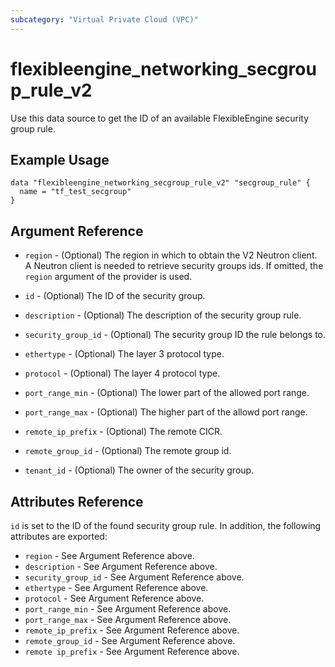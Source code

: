 ```yaml
---
subcategory: "Virtual Private Cloud (VPC)"
---
```


# flexibleengine_networking_secgroup_rule_v2

Use this data source to get the ID of an available FlexibleEngine security group rule.

## Example Usage

```hcl
data "flexibleengine_networking_secgroup_rule_v2" "secgroup_rule" {
  name = "tf_test_secgroup"
}
```

## Argument Reference

* `region` - (Optional) The region in which to obtain the V2 Neutron client.
  A Neutron client is needed to retrieve security groups ids. If omitted, the
  `region` argument of the provider is used.

* `id` - (Optional) The ID of the security group.

* `description` - (Optional) The description of the security group rule.

* `security_group_id` - (Optional) The security group ID the rule belongs to.
  
* `ethertype` - (Optional) The layer 3 protocol type.

* `protocol` - (Optional) The layer 4 protocol type.

* `port_range_min` - (Optional) The lower part of the allowed port range.

* `port_range_max` - (Optional) The higher part of the allowd port range.

* `remote_ip_prefix` - (Optional) The remote CICR.

* `remote_group_id` - (Optional) The remote group id.

* `tenant_id` - (Optional) The owner of the security group.

## Attributes Reference

`id` is set to the ID of the found security group rule. In addition, the following
attributes are exported:

* `region` - See Argument Reference above.
* `description` - See Argument Reference above.
* `security_group_id` - See Argument Reference above.
* `ethertype` - See Argument Reference above.
* `protocol` - See Argument Reference above.
* `port_range_min` - See Argument Reference above.
* `port_range_max` - See Argument Reference above.
* `remote_ip_prefix` - See Argument Reference above.
* `remote_group_id` - See Argument Reference above.
* `remote ip_prefix` - See Argument Reference above.
  
